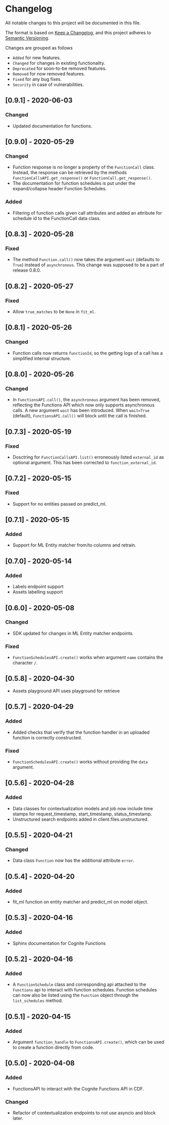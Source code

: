 # Changelog
All notable changes to this project will be documented in this file.

The format is based on [Keep a Changelog](https://keepachangelog.com/en/1.0.0/),
and this project adheres to [Semantic Versioning](https://semver.org/spec/v2.0.0.html).

Changes are grouped as follows
- `Added` for new features.
- `Changed` for changes in existing functionality.
- `Deprecated` for soon-to-be removed features.
- `Removed` for now removed features.
- `Fixed` for any bug fixes.
- `Security` in case of vulnerabilities.

## [0.9.1] - 2020-06-03

### Changed
- Updated documentation for functions.

## [0.9.0] - 2020-05-29
### Changed
- Function response is no longer a property of the `FunctionCall` class. Instead, the response can be retrieved by the methods `FunctionCallsAPI.get_response()` or `FunctionCall.get_response()`.
- The documentation for function schedules is put under the expand/collapse header Function Schedules.

### Added
- Filtering of function calls given call attributes and added  an attribute for schedule id to the FunctionCall data class.

## [0.8.3] - 2020-05-28
### Fixed
- The method `Function.call()` now takes the argument `wait` (defaults to `True`) instead of `asynchronous`. This change was supposed to be a part of release 0.8.0.

## [0.8.2] - 2020-05-27
### Fixed
- Allow `true_matches` to be `None` in `fit_ml`.

## [0.8.1] - 2020-05-26
### Changed
- Function calls now returns `functionId`, so the getting logs of a call has a simplified internal structure.

## [0.8.0] - 2020-05-26
### Changed
- In `FunctionsAPI.call()`, the `asynchronous` argument has been removed, reflecting the Functions API which now only supports asynchronous calls. A new argument `wait` has been introduced. When `wait=True` (default), `FunctionsAPI.call()` will block until the call is finished.

## [0.7.3] - 2020-05-19
### Fixed
- Dosctring for `FunctionCallsAPI.list()` erroneously listed `external_id` as optional argument. This has been corrected to `function_external_id`.


## [0.7.2] - 2020-05-15
### Fixed
- Support for no entities passed on predict_ml.

## [0.7.1] - 2020-05-15
### Added
- Support for ML Entity matcher from/to columns and retrain.

## [0.7.0] - 2020-05-14

### Added
- Labels endpoint support
- Assets labelling support

## [0.6.0] - 2020-05-08

### Changed
- SDK updated for changes in ML Entity matcher endpoints.

### Fixed
- `FunctionSchedulesAPI.create()` works when argument `name` contains the character `/`.

## [0.5.8] - 2020-04-30
- Assets playground API uses playground for retrieve

## [0.5.7] - 2020-04-29

### Added
- Added checks that verify that the function handler in an uploaded function is correctly constructed.

### Fixed
- `FunctionSchedulesAPI.create()` works without providing the `data` argument.

## [0.5.6] - 2020-04-28

### Added
- Data classes for contextualization models and job now include time stamps for request_timestamp, start_timestamp, status_timestamp.
- Unstructured search endpoints added in client.files.unstructured.

## [0.5.5] - 2020-04-21

### Changed
- Data class `Function` now has the additional attribute `error`.

## [0.5.4] - 2020-04-20

### Added
- fit_ml function on entity matcher and predict_ml on model object.

## [0.5.3] - 2020-04-16

### Added
- Sphinx documentation for Cognite Functions

## [0.5.2] - 2020-04-16

### Added
- A `FunctionSchedule` class and corresponding api attached to the `Functions` api to interact with function schedules. 
Function schedules can now also be listed using the `Function` object through the `list_schedules` method. 

## [0.5.1] - 2020-04-15

### Added
- Argument `function_handle` to `FunctionsAPI.create()`, which can be used to create a function directly from code.

## [0.5.0] - 2020-04-08

### Added
- FunctionsAPI to interact with the Cognite Functions API in CDF.

### Changed
- Refactor of contextualization endpoints to not use asyncio and block later.
